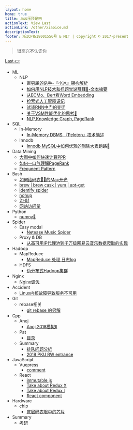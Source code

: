 ```yaml
---
layout: home
home: true
title: 乌云压顶是吧
actionText: View Last
actionLink: /other/xiaoice.md
descriptionText:
footer: 浙ICP备18001556号 & MIT | Copyright © 2017-present
---
```


> 很高兴不认识你

[Last 👉](/other/xiaoice.html)

* ML
  + NLP
    - [直男届的杀手-『小冰』架构解析](/other/xiaoice.md)
    - [如何用NLP技术和标题党说拜拜👋-文本摘要](/other/summarization.md)
    - [从ECMo、Bert看Word Embedding](/other/ecmo.md)
    - [检索式人工智障识记](/other/chatbot.md)
    - [试谈RNN中门的变迁](/other/rnn.md)
    - [关于VSM性能优化的思考🤔](/other/vsm.md)
    - [NLP,Knowledge Graph, PageRank](/other/pagerank.md)
* SQL
  + In-Memory
    - [In-Memory DBMS 『Peloton』技术简述](/other/peloton.md)
  + Innodb
    - [Innodb MySQL中如何优雅的删除大表跑路🏃](/other/truncate.md)
* Data Mining
  + [大图中如何快速计算PPR](/other/ppr.md)
  + [如何一口气理解PageRank](/other/pageranks.md)
  + [Frequnent Pattern](/other/frequent.md)
* Bash
  + [如何给码农👨‍💻‍的Mac开光](/other/terminal.md)
  + [brew | brew cask | yum | apt-get](/other/brew.md)
  + [identify spider](/other/spider.md)
  + [nohup](/other/nohup.md)
  + [2>&1](/other/redirect.md)
  + [网站访问量](/other/pv.md)
* Python
  + [numpy📒](/other/numpy.md)
* Spider
  + Easy modal
    - [Netease Music Spider](/other/netease.md)
  + Proxy & DB
    - [从高可用IP代理池到千万级网易云音乐数据爬取的实现](/other/neteasedb.md)
* Hadoop
  + MapReduce
    - [MapReduce 处理 日志log](/other/mapreduce.md)
  + HDFS
    - [伪分布式Hadoop集群](/other/pseudo.md)
* Nginx
  + [Nginx调优](/other/nginx.md)
* Accident
  + [Linux内核故障导致服务不可用](/other/accident.md)
* Git
  + rebase相关
    - [git rebase 的另解](/other/gitSkill.md)
* Cpp
  + Anoj
    - [Anoj 2018模拟II](/pat/anoj2018II.md)
  + Pat
    - [目录](/pat/catalog.md)
  + Summary
    - [排队问题分析](/pat/sort.md)
    - [2018 PKU RW entrance](/pat/entrance.md)
* JavaScript
  + Vuepress
    - [comment](/javaScript/comment.md)
  + React
    - [immutable.js](/javaScript/immutable.md)
    - [Take about Redux X](/javaScript/reduxs.md)
    - [Take about Redux I](/javaScript/redux.md)
    - [React component](/javaScript/component.md)
* Hardware
  + chip
    - [底层码农眼中的芯片](/other/chip.md)
* Summary
  + [考研](/other/cs.md)


